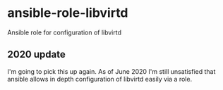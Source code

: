 # ansible-role-libvirtd
Ansible role for configuration of libvirtd

## 2020 update
I'm going to pick this up again. As of June 2020 I'm still unsatisfied that ansible
allows in depth configuration of libvirtd easily via a role. 

